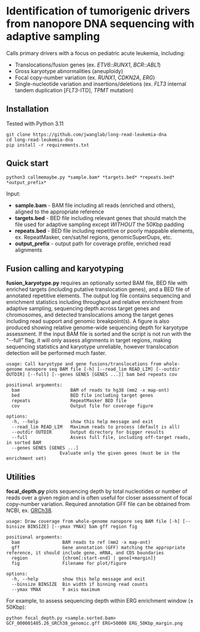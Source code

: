
Identification of tumorigenic drivers from nanopore DNA sequencing with adaptive sampling
=========================================================================================

Calls primary drivers with a focus on pediatric acute leukemia, including:

*  Translocations/fusion genes (ex. *ETV6*::*RUNX1*, *BCR*::*ABL1*)
*  Gross karyotype abnormalities (aneuploidy)
*  Focal copy-number variation (ex. *RUNX1*, *CDKN2A*, *ERG*)
*  Single-nucleotide variation and insertions/deletions (ex. *FLT3* internal tandem duplication [*FLT3*-ITD], *TPMT* mutation)


Installation
------------

Tested with Python 3.11

    git clone https://github.com/jwanglab/long-read-leukemia-dna
    cd long-read-leukemia-dna
    pip install -r requirements.txt


Quick start
-----------

    python3 callmemaybe.py *sample.bam* *targets.bed* *repeats.bed* *output_prefix*

Input:
*  **sample.bam** - BAM file including all reads (enriched and others), aligned to the appropriate reference
*  **targets.bed** - BED file including relevant genes that should match the file used for adaptive sampling except *WITHOUT* the 50Kbp padding
*  **repeats.bed** - BED file including repetitive or poorly mappable elements, ex. RepeatMasker, cen/sat/tel regions, genomicSuperDups, etc.
*  **output\_prefix** - output path for coverage profile, enriched read alignments


Fusion calling and karyotyping
------------------------------

**fusion\_karyotype.py** requires an optionally sorted BAM file, BED file with enriched targets (including putative translocation genes), and a BED file of annotated repetitive elements. The output log file contains sequencing and enrichment statistics including throughput and relative enrichment from adaptive sampling, sequencing depth across target genes and chromosomes, and detected translocations among the target genes including read support and genomic breakpoint(s). A figure is also produced showing relative genome-wide sequencing depth for karyotype assessment. If the input BAM file is sorted and the script is not run with the "--full" flag, it will only assess alignments in target regions, making sequencing statistics and karyotype unreliable, however translocation detection will be performed much faster.

    usage: Call karyotype and gene fusions/translocations from whole-genome nanopore seq BAM file [-h] [--read_lim READ_LIM] [--outdir OUTDIR] [--full] [--genes GENES [GENES ...]] bam bed repeats cov
    
    positional arguments:
      bam                   BAM of reads to hg38 (mm2 -x map-ont)
      bed                   BED file including target genes
      repeats               RepeatMasker BED file
      cov                   Output file for coverage figure
    
    options:
      -h, --help            show this help message and exit
      --read_lim READ_LIM   Maximum reads to process (default is all)
      --outdir OUTDIR       Output directory for bigger results
      --full                Assess full file, including off-target reads, in sorted BAM
      --genes GENES [GENES ...]
                        Evaluate only the given genes (must be in the enrichment set)


Utilities
---------

**focal\_depth.py** plots sequencing depth by total nucleotides or number of reads over a given region and is often useful for closer assessment of focal copy-number variation. Required annotation GFF file can be obtained from NCBI, ex. [GRCh38](https://ftp.ncbi.nlm.nih.gov/genomes/all/GCF/000/001/405/GCF_000001405.26_GRCh38/GCF_000001405.26_GRCh38_genomic.gff.gz).

    usage: Draw coverage from whole-genome nanopore seq BAM file [-h] [--binsize BINSIZE] [--ymax YMAX] bam gff region fig

    positional arguments:
      bam                BAM reads to ref (mm2 -x map-ont)
      gff                Gene annotation (GFF) matching the appropriate reference, it should include gene, mRNA, and CDS boundaries
      region             {chrom[:start-end] | gene[+margin]}
      fig                Filename for plot/figure

    options:
      -h, --help         show this help message and exit
      --binsize BINSIZE  Bin width if binning read counts
      --ymax YMAX        Y axis maximum

For example, to assess sequencing depth within ERG enrichment window (&plusmn; 50Kbp):

    python focal_depth.py <sample.sorted.bam> GCF_000001405.26_GRCh38_genomic.gff ERG+50000 ERG_50Kbp_margin.png
